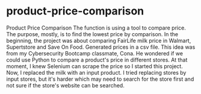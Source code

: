 # product-price-comparison
Product Price Comparison
The function is using a tool to compare price. The purpose, mostly, is to find the lowest price by comparison.
In the beginning, the project was about comparing FairLife milk price in Walmart, Supertstore and Save On Food. Generated prices in a csv file. 
This idea was from my Cybersecurity Bootcamp classmate, Cona. He wondered if we could use Python to compare a product's price in different stores. 
At that moment, I knew Selenium can scrape the price so I started this project. 
Now, I replaced the milk with an input product.
I tried replacing stores by input stores, but it's harder which may need to search for the store first and not sure if the store's website can be searched. 
